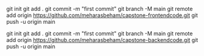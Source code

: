git init
git add .
git commit -m "first commit"
git branch -M main
git remote add origin https://github.com/meharasbeham/capstone-frontendcode.git
git push -u origin main




git init
git add .
git commit -m "first commit"
git branch -M main
git remote add origin https://github.com/meharasbeham/capstone-backendcode.git
git push -u origin main
